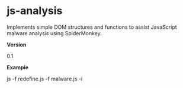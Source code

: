js-analysis
===========

Implements simple DOM structures and functions to assist JavaScript malware analysis using SpiderMonkey.

**Version**

0.1

**Example**

js -f redefine.js -f malware.js -i
